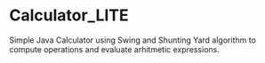 # Calculator_LITE
Simple Java Calculator using Swing and Shunting Yard algorithm to compute operations and evaluate arhitmetic expressions.

